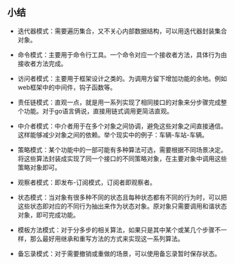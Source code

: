 ## 小结

- 迭代器模式：需要遍历集合，又不关心内部数据结构，可以用迭代器封装集合对象。

- 命令模式：主要用于命令行工具。一个命令对应一个接收者方法，具体行为由接收者方法完成。

- 访问者模式：主要用于框架设计之类的。为调用方留下增加功能的余地。例如web框架中的中间件，钩子函数等。

- 责任链模式：直观一点，就是用一系列实现了相同接口的对象来分步骤完成整个功能。对于go语言俩说，直接用链式调用更简洁直观。

- 中介者模式：中介者用于在多个对象之间协调，避免这些对象之间直接通信。这样能够减少对象之间的依赖。举个现实中的例子：车辆-车站-车辆。

- 策略模式：某个功能中的一部可能有多种算法可选，需要根据不同场景决定。将这些算法封装成实现了同一个接口的不同策略对象，在主要对象中调用这些策略对象即可。

- 观察者模式：即发布-订阅模式，订阅者即观察者。

- 状态模式：当对象有很多种不同的状态且每种状态都有不同的行为时，可以把这些状态即对应的不同行为抽出来作为状态对象。原对象只需要调用和谐状态对象，即可完成功能。

- 模板方法模式：对于分多步的相关算法，如果只是其中某个或某几个步骤不一样，那么最好用继承和重写方法的方式来实现这一系列算法。

- 备忘录模式：对于需要撤销或重做的场景，可以使用备忘录暂时保存状态。
